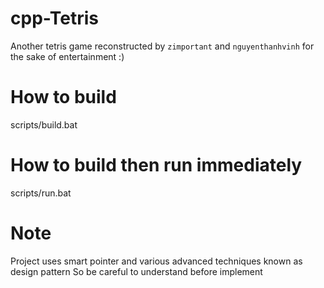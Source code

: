 # cpp-Tetris
Another tetris game reconstructed by `zimportant` and `nguyenthanhvinh` for the sake of entertainment :)

# How to build
scripts/build.bat

# How to build then run immediately
scripts/run.bat

# Note
Project uses smart pointer and various advanced techniques known as design pattern
So be careful to understand before implement
